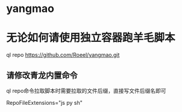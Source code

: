 # yangmao

# 无论如何请使用独立容器跑羊毛脚本

ql repo https://github.com/Roeel/yangmao.git

## 请修改青龙内置命令

ql repo命令拉取脚本时需要拉取的文件后缀，直接写文件后缀名即可

RepoFileExtensions="js py sh"
